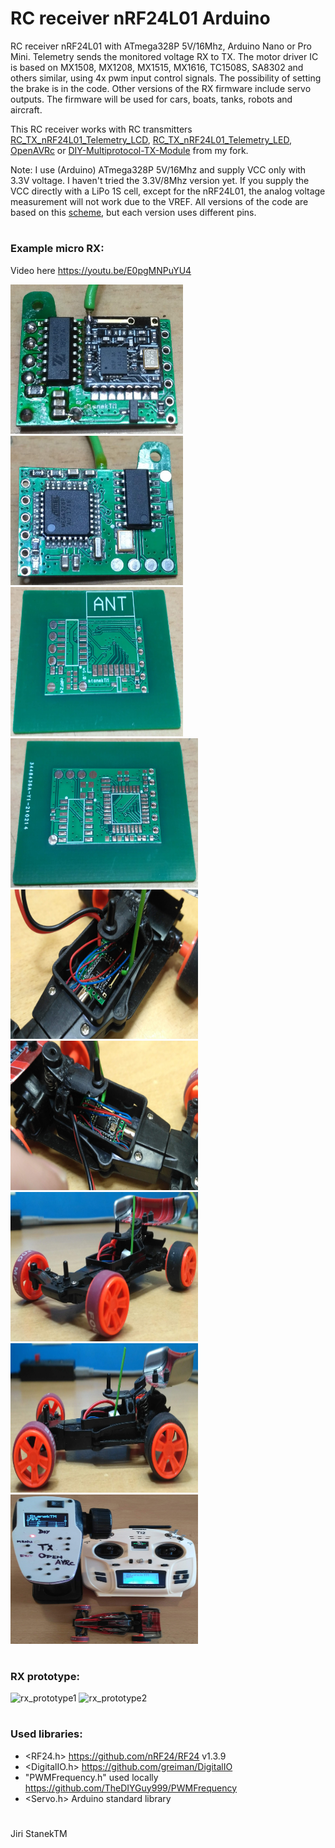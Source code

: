# RC receiver nRF24L01 Arduino
RC receiver nRF24L01 with ATmega328P 5V/16Mhz, Arduino Nano or Pro Mini.
Telemetry sends the monitored voltage RX to TX. 
The motor driver IC is based on MX1508, MX1208, MX1515, MX1616, TC1508S, SA8302 and others similar, using 4x pwm input control signals.
The possibility of setting the brake is in the code.
Other versions of the RX firmware include servo outputs.
The firmware will be used for cars, boats, tanks, robots and aircraft.

This RC receiver works with RC transmitters [RC_TX_nRF24L01_Telemetry_LCD](https://github.com/stanekTM/RC_TX_nRF24L01_Telemetry_LCD), 
[RC_TX_nRF24L01_Telemetry_LED](https://github.com/stanekTM/RC_TX_nRF24L01_Telemetry_LED), 
[OpenAVRc](https://github.com/stanekTM/OpenAVRc_Dev) or [DIY-Multiprotocol-TX-Module](https://github.com/stanekTM/DIY-Multiprotocol-TX-Module) from my fork.

Note: I use (Arduino) ATmega328P 5V/16Mhz and supply VCC only with 3.3V voltage. 
I haven't tried the 3.3V/8Mhz version yet. 
If you supply the VCC directly with a LiPo 1S cell, except for the nRF24L01, the analog voltage measurement will not work due to the VREF. 
All versions of the code are based on this [scheme](https://raw.githubusercontent.com/stanekTM/RC_RX_nRF24L01_Telemetry_Motor_Driver_Servo/master/documents/Schema_Micro_RX_2ch_A1_Motor_Driver.PNG), but each version uses different pins.
#
### Example micro RX:
Video here https://youtu.be/E0pgMNPuYU4

<img src="documents/Micro_RX_2ch_A1_Motor_Driver_0.jpg" width="276" height="239" /> <img src="documents/Micro_RX_2ch_A1_Motor_Driver_1.jpg" width="276" height="239" /> <img src="documents/Micro_RX_2ch_A1_Motor_Driver_2.jpg" width="276" height="239" />
<img src="documents/Micro_RX_2ch_A1_Motor_Driver_3.jpg" width="300" height="239" />
<img src="documents/Micro_RX_2ch_A1_Motor_Driver_4.jpg" width="300" height="239" />
<img src="documents/Micro_RX_2ch_A1_Motor_Driver_5.jpg" width="300" height="239" />
<img src="documents/Micro_RX_2ch_A1_Motor_Driver_6.jpg" width="300" height="239" />
<img src="documents/Micro_RX_2ch_A1_Motor_Driver_7.jpg" width="300" height="239" />
<img src="documents/Micro_RX_2ch_A1_Motor_Driver_8.jpg" width="300" height="239" />
#
### RX prototype: 
![rx_prototype1](https://raw.githubusercontent.com/stanekTM/RC_RX_nRF24L01_Telemetry_Motor_Driver_Servo/master/documents/rx_prototype1.jpg)
![rx_prototype2](https://raw.githubusercontent.com/stanekTM/RC_RX_nRF24L01_Telemetry_Motor_Driver_Servo/master/documents/rx_prototype2.jpg)
#
### Used libraries:
* <RF24.h>                      https://github.com/nRF24/RF24 v1.3.9
* <DigitalIO.h>                 https://github.com/greiman/DigitalIO
* "PWMFrequency.h" used locally https://github.com/TheDIYGuy999/PWMFrequency
* <Servo.h>        Arduino standard library
#
Jiri StanekTM
